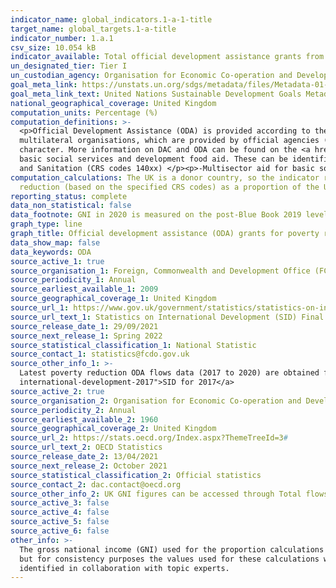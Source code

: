 ```yaml
---
indicator_name: global_indicators.1-a-1-title
target_name: global_targets.1-a-title
indicator_number: 1.a.1
csv_size: 10.054 kB
indicator_available: Total official development assistance grants from the UK that focus on poverty reduction as a share of the UK’s gross national income
un_designated_tier: Tier I
un_custodian_agency: Organisation for Economic Co-operation and Development (OECD)
goal_meta_link: https://unstats.un.org/sdgs/metadata/files/Metadata-01-0a-01.pdf
goal_meta_link_text: United Nations Sustainable Development Goals Metadata (PDF)
national_geographical_coverage: United Kingdom
computation_units: Percentage (%)
computation_definitions: >-
  <p>Official Development Assistance (ODA) is provided according to the standardised definitions and methodologies of the Organisation for Economic Cooperation and Development’s (OECD) Development Assistance Committee (DAC). ODA is defined as resource flows to developing countries and
  multilateral organisations, which are provided by official agencies (e.g. the UK Government) or their executive agencies, where each transaction is administered with the promotion of the economic development and welfare of developing countries as its main objective and is concessional in
  character. More information on DAC and ODA can be found on the <a href="http://www.oecd.org/development/financing-sustainable-development/development-finance-standards/officialdevelopmentassistancedefinitionandcoverage.htm">OECD website</a>. </p> <p>Poverty reduction ODA flows include
  basic social services and development food aid. These can be identified from the total ODA flows by  Creditor Reporting System purpose codes (Sector Purpose Code/CRS codes) as follows </p> <p>-Basic Education (CRS codes 112xx) </p><p>-Basic Health (CRS codes (122xx) </p><p>-Water Supply
  and Sanitation (CRS codes 140xx) </p><p>-Multisector aid for basic social services (CRS code 16050) </p>-Development Food Aid (CRS code 52010)
computation_calculations: The UK is a donor country, so the indicator represents the sum of bilateral ODA grants that focus on poverty
  reduction (based on the specified CRS codes) as a proportion of the UK’s gross national income (GNI). Calculation is performed as (ODA/GNI) * 100
reporting_status: complete
data_non_statistical: false
data_footnote: GNI in 2020 is measured on the post-Blue Book 2019 level, this is the headline Office for National Statistics (ONS) measure for GNI. Please note the y axis does not go to 100% for ease of visualisation.
graph_type: line
graph_title: Official development assistance (ODA) grants for poverty reduction (percentage of GNI)
data_show_map: false
data_keywords: ODA
source_active_1: true
source_organisation_1: Foreign, Commonwealth and Development Office (FCDO)
source_periodicity_1: Annual
source_earliest_available_1: 2009
source_geographical_coverage_1: United Kingdom
source_url_1: https://www.gov.uk/government/statistics/statistics-on-international-development-final-uk-aid-spend-2020
source_url_text_1: Statistics on International Development (SID) Final UK Aid Spend 2020
source_release_date_1: 29/09/2021
source_next_release_1: Spring 2022
source_statistical_classification_1: National Statistic
source_contact_1: statistics@fcdo.gov.uk
source_other_info_1: >-
  Latest poverty reduction ODA flows data (2017 to 2020) are obtained from table "Data underlying the SID publication" (see relevant CRS codes in National Metadata tab). Previous data (2009 to 2016) is available from <a href="https://www.gov.uk/government/statistics/statistics-on-
  international-development-2017">SID for 2017</a>
source_active_2: true
source_organisation_2: Organisation for Economic Co-operation and Development (OECD)
source_periodicity_2: Annual
source_earliest_available_2: 1960
source_geographical_coverage_2: United Kingdom
source_url_2: https://stats.oecd.org/Index.aspx?ThemeTreeId=3#
source_url_text_2: OECD Statistics
source_release_date_2: 13/04/2021
source_next_release_2: October 2021
source_statistical_classification_2: Official statistics
source_contact_2: dac.contact@oecd.org
source_other_info_2: UK GNI figures can be accessed through Total flows by donor option [DAC1], customising by United Kingdom, national currency, and desired date span options.
source_active_3: false
source_active_4: false
source_active_5: false
source_active_6: false
other_info: >-
  The gross national income (GNI) used for the proportion calculations is the same GNI number (based on current methodology in given year) as the GNI used for the ODA to GNI ratio calculations for UK SDG indicators 17.2.1 and 17.3.1. The Office for National Statistics publishes GNI values,
  but for consistency purposes the values used for these calculations were obtained from the OECD repository (Source 2). The OECD sources GNI from the UK Foreign, Commonwealth and Development Office (FCDO). Data follows the UN specification for this indicator. This indicator has not been
  identified in collaboration with topic experts.
---
```

